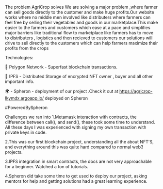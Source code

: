 The problem AgriCrop solves
We are solving a major problem ,where farmer can sell goods directly to the customer and make huge profits.Our website works where no middle men involved like distributers where farmers can feel free by selling their vegetables and goods in our marketplace.This make easier to the farmers and customers which ease at a pace and simplifies major barriers like traditional flow to marketplace like farmers has to move to distributers , logistics and then recieved to customers our solutions will drive to sell directly to the customers which can help farmers maximize their profits from the crops

Technologies:

💨 Polygon Network - Superfast blockchain transactions.

💾 IPFS - Distributed Storage of encrypted NFT owner , buyer and all other important info.

🌍 - Spheron - deployment of our project .Check it out at https://agricrop-lkymdx.argoapp.io/ deployed on Spheron

#PoweredBySpheron

Challenges we ran into
1.Metamask interaction with contracts, the difference between call(), and send(), these took some time to understand. All these days I was experienced with signing my own transaction with private keys in code.

2.This was our first blockchain project, understanding all the about NFT'S, and everything around this was quite hard compared to normal web3 projects.

3.IPFS integration in smart contracts, the docs are not very approachable for a beginner. Watched a ton of tutorials.

4.Spheron did take some time to get used to deploy our project, asking mentors for help and getting solutions had a great learning experience.
